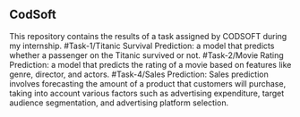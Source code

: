 ## CodSoft
This repository contains the results of a task assigned by CODSOFT during my internship.
#Task-1/Titanic Survival Prediction:
a model that predicts whether a passenger on the Titanic survived or not.
#Task-2/Movie Rating Prediction:
a model that predicts the rating of a movie based on features like genre, director, and actors.
#Task-4/Sales Prediction:
Sales prediction involves forecasting the amount of a product that customers will purchase, taking into account various factors such as advertising expenditure, target audience segmentation, and advertising platform selection.
